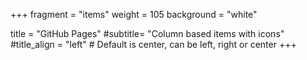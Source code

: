 +++
fragment = "items"
weight = 105
background = "white"

title = "GitHub Pages"
#subtitle= "Column based items with icons"
#title_align = "left" # Default is center, can be left, right or center
+++